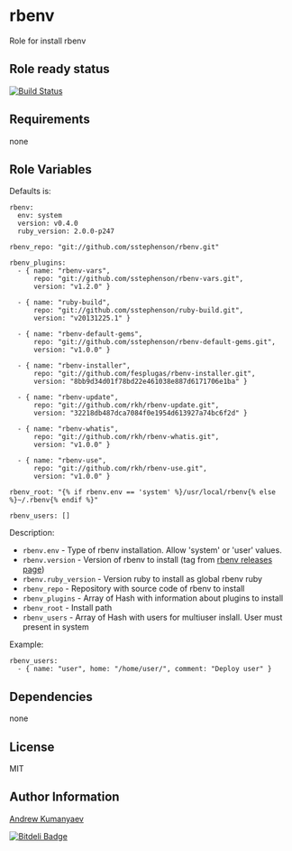 rbenv
========

Role for install rbenv

Role ready status
------------

[![Build Status](https://travis-ci.org/zzet/ansible-rbenv-role.png?branch=master)](https://travis-ci.org/zzet/ansible-rbenv-role)

Requirements
------------

none

Role Variables
--------------

Defaults is:

    rbenv:
      env: system
      version: v0.4.0
      ruby_version: 2.0.0-p247

    rbenv_repo: "git://github.com/sstephenson/rbenv.git"

    rbenv_plugins:
      - { name: "rbenv-vars",
          repo: "git://github.com/sstephenson/rbenv-vars.git",
          version: "v1.2.0" }

      - { name: "ruby-build",
          repo: "git://github.com/sstephenson/ruby-build.git",
          version: "v20131225.1" }

      - { name: "rbenv-default-gems",
          repo: "git://github.com/sstephenson/rbenv-default-gems.git",
          version: "v1.0.0" }

      - { name: "rbenv-installer",
          repo: "git://github.com/fesplugas/rbenv-installer.git",
          version: "8bb9d34d01f78bd22e461038e887d6171706e1ba" }

      - { name: "rbenv-update",
          repo: "git://github.com/rkh/rbenv-update.git",
          version: "32218db487dca7084f0e1954d613927a74bc6f2d" }

      - { name: "rbenv-whatis",
          repo: "git://github.com/rkh/rbenv-whatis.git",
          version: "v1.0.0" }

      - { name: "rbenv-use",
          repo: "git://github.com/rkh/rbenv-use.git",
          version: "v1.0.0" }

    rbenv_root: "{% if rbenv.env == 'system' %}/usr/local/rbenv{% else %}~/.rbenv{% endif %}"

    rbenv_users: []

Description:

- ` rbenv.env ` - Type of rbenv installation. Allow 'system' or 'user' values.
- ` rbenv.version ` - Version of rbenv to install (tag from [rbenv releases page](https://github.com/sstephenson/rbenv/releases))
- ` rbenv.ruby_version ` - Version ruby to install as global rbenv ruby
- ` rbenv_repo ` - Repository with source code of rbenv to install
- ` rbenv_plugins ` - Array of Hash with information about plugins to install
- ` rbenv_root ` - Install path
- ` rbenv_users ` - Array of Hash with users for multiuser inslall. User must present in system

Example:

    rbenv_users:
      - { name: "user", home: "/home/user/", comment: "Deploy user" }

Dependencies
------------

none

License
-------

MIT

Author Information
------------------

[Andrew Kumanyaev](http://github.com/zzet)

[![Bitdeli Badge](https://d2weczhvl823v0.cloudfront.net/zzet/ansible-rbenv-role/trend.png)](https://bitdeli.com/free "Bitdeli Badge")


